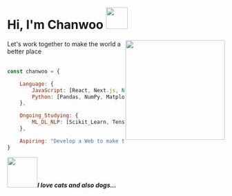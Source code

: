 # Hi, I'm Chanwoo  <img src="https://user-images.githubusercontent.com/53497516/218467860-49b19aef-2e09-4f23-ae76-69b32f4c9d6e.gif" width="50">

<img align='right' src="https://user-images.githubusercontent.com/53497516/218425161-d2292a9a-87a9-48c9-9a7c-44c5c164056e.png" width="230">

<span>Let's work together to make the world a better place</span>
</br>
</br>


```javascript
const chanwoo = {

    Language: {
        JavaScript: [React, Next.js, Node.js],
        Python: [Pandas, NumPy, Matplotlib, Seaborn, Plotly]
    },

    Ongoing_Studying: {
        ML_DL_NLP: [Scikit_Learn, TensorFlow, PyTorch, SpaCy, NLTK],
    },

    Aspiring: "Develop a Web to make the world a better place"
}
```

<img src="https://user-images.githubusercontent.com/53497516/218422456-8a0a7ea3-e6a6-450b-8b78-9fd762ba2a85.png" width="70"><em><b>I love cats and also dogs...</em>
